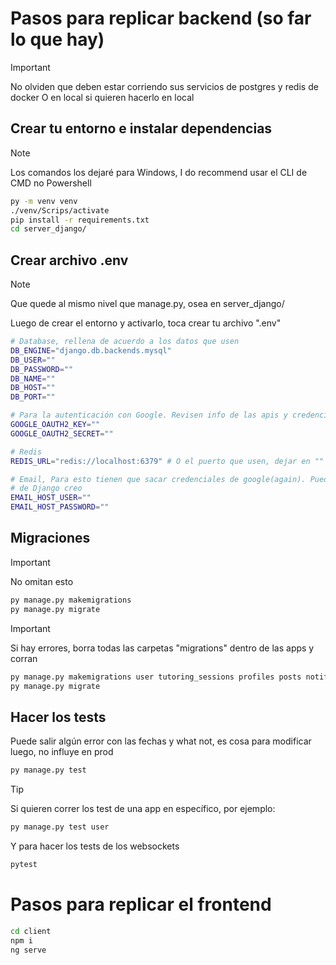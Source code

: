 # Pasos para replicar backend (so far lo que hay)
> [!IMPORTANT]
> No olviden que deben estar corriendo sus servicios de postgres y redis de docker 
> O en local si quieren hacerlo en local

## Crear tu entorno e instalar dependencias
> [!NOTE]
> Los comandos los dejaré para Windows, I do recommend usar el CLI de CMD no Powershell

```bash
py -m venv venv
./venv/Scrips/activate
pip install -r requirements.txt
cd server_django/
```

## Crear archivo .env
> [!NOTE]
> Que quede al mismo nivel que manage.py, osea en server_django/

Luego de crear el entorno y activarlo, toca crear tu archivo ".env"
```bash
# Database, rellena de acuerdo a los datos que usen
DB_ENGINE="django.db.backends.mysql"
DB_USER=""
DB_PASSWORD=""
DB_NAME=""
DB_HOST=""
DB_PORT=""

# Para la autenticación con Google. Revisen info de las apis y credenciales de Google
GOOGLE_OAUTH2_KEY=""
GOOGLE_OAUTH2_SECRET=""

# Redis
REDIS_URL="redis://localhost:6379" # O el puerto que usen, dejar en "" si para manejar en memoria

# Email, Para esto tienen que sacar credenciales de google(again). Pueden buscarlo en la Docu
# de Django creo
EMAIL_HOST_USER=""
EMAIL_HOST_PASSWORD=""
```
## Migraciones
> [!IMPORTANT]
> No omitan esto

```bash
py manage.py makemigrations
py manage.py migrate
```

> [!IMPORTANT]
> Si hay errores, borra todas las carpetas "migrations" dentro de las apps y corran
```bash
py manage.py makemigrations user tutoring_sessions profiles posts notifications courses chat
py manage.py migrate
```

## Hacer los tests
Puede salir algún error con las fechas y what not, es cosa para modificar luego, no influye en prod
```bash
py manage.py test
```

> [!TIP]
> Si quieren correr los test de una app en específico, por ejemplo:
```bash
py manage.py test user
```

Y para hacer los tests de los websockets
```bash
pytest
```

# Pasos para replicar el frontend

```bash
cd client
npm i
ng serve
```
